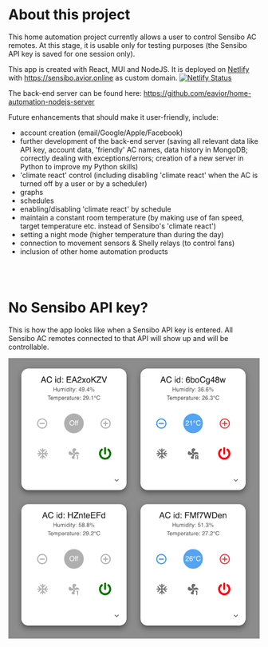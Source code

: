 # About this project

This home automation project currently allows a user to control Sensibo AC remotes. At this stage, it is usable only for testing purposes (the Sensibo API key is saved for one session only).

This app is created with React, MUI and NodeJS. It is deployed on [Netlify][identifier] with <https://sensibo.avior.online> as custom domain.
[![Netlify Status](https://api.netlify.com/api/v1/badges/79e0fee7-1162-46a4-9e9e-ea5876deac74/deploy-status)](https://app.netlify.com/sites/home-automation-app/deploys)

[identifier]: https://home-automation-app.netlify.app

The back-end server can be found here: https://github.com/eavior/home-automation-nodejs-server

Future enhancements that should make it user-friendly, include:

- account creation (email/Google/Apple/Facebook)
- further development of the back-end server (saving all relevant data like API key, account data, 'friendly' AC names, data history in MongoDB; correctly dealing with exceptions/errors; creation of a new server in Python to improve my Python skills)
- 'climate react' control (including disabling 'climate react' when the AC is turned off by a user or by a scheduler)
- graphs
- schedules
- enabling/disabling 'climate react' by schedule
- maintain a constant room temperature (by making use of fan speed, target temperature etc. instead of Sensibo's 'climate react')
- setting a night mode (higher temperature than during the day)
- connection to movement sensors & Shelly relays (to control fans)
- inclusion of other home automation products

<br><br>

# No Sensibo API key?

This is how the app looks like when a Sensibo API key is entered.
All Sensibo AC remotes connected to that API will show up and will be controllable.

![Sensibo AC remote controls](/public/screenshot.png "Sensibo AC remote controls")
